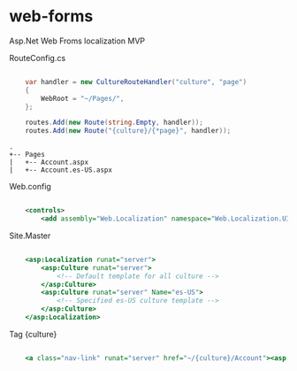 # web-forms
Asp.Net Web Froms localization MVP


RouteConfig.cs

```C#

    var handler = new CultureRouteHandler("culture", "page")
    {
        WebRoot = "~/Pages/",
    };

    routes.Add(new Route(string.Empty, handler));
    routes.Add(new Route("{culture}/{*page}", handler));

```

```
.
+-- Pages
|   +-- Account.aspx
|   +-- Account.es-US.aspx

```

Web.config

```XML

    <controls>
        <add assembly="Web.Localization" namespace="Web.Localization.UI" tagPrefix="asp"/>

```

Site.Master

```ASP

    <asp:Localization runat="server">
        <asp:Culture runat="server">
            <!-- Default template for all culture -->
        </asp:Culture>
        <asp:Culture runat="server" Name="es-US">
            <!-- Specified es-US culture template -->
        </asp:Culture>
    </asp:Localization>

```

Tag {culture}

```ASP

    <a class="nav-link" runat="server" href="~/{culture}/Account"><asp:Literal runat="server" Text="<%$ Resources: UI, AccountTitle %>" /></a>

```